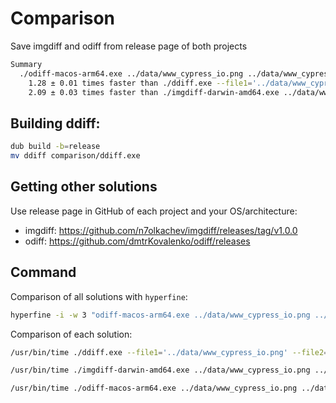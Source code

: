 # Comparison
Save imgdiff and odiff from release page of both projects

```bash
Summary
  ./odiff-macos-arm64.exe ../data/www_cypress_io.png ../data/www_cypress_io.png ran
    1.28 ± 0.01 times faster than ./ddiff.exe --file1='../data/www_cypress_io.png' --file2='../data/www_cypress_io.png'
    2.09 ± 0.03 times faster than ./imgdiff-darwin-amd64.exe ../data/www_cypress_io.png ../data/www_cypress_io.png
```

## Building ddiff:
```bash
dub build -b=release
mv ddiff comparison/ddiff.exe
```

## Getting other solutions
Use release page in GitHub of each project and your OS/architecture:

- imgdiff: https://github.com/n7olkachev/imgdiff/releases/tag/v1.0.0
- odiff: https://github.com/dmtrKovalenko/odiff/releases

## Command
Comparison of all solutions with `hyperfine`:
```bash
hyperfine -i -w 3 "odiff-macos-arm64.exe ../data/www_cypress_io.png ../data/www_cypress_io.png" "ddiff.exe --file1='../data/www_cypress_io.png' --file2='../data/www_cypress_io.png'" "imgdiff-darwin-amd64.exe ../data/www_cypress_io.png ../data/www_cypress_io.png"
```

Comparison of each solution:
```bash
/usr/bin/time ./ddiff.exe --file1='../data/www_cypress_io.png' --file2='../data/www_cypress_io.png'
```

```bash
/usr/bin/time ./imgdiff-darwin-amd64.exe ../data/www_cypress_io.png ../data/www_cypress_io.png     
```

```bash
/usr/bin/time ./odiff-macos-arm64.exe ../data/www_cypress_io.png ../data/www_cypress_io.png     
```
